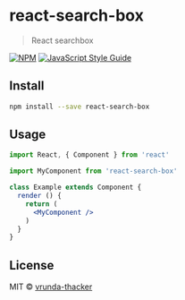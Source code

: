 # react-search-box

> React searchbox

[![NPM](https://img.shields.io/npm/v/react-search-box.svg)](https://www.npmjs.com/package/react-search-box) [![JavaScript Style Guide](https://img.shields.io/badge/code_style-standard-brightgreen.svg)](https://standardjs.com)

## Install

```bash
npm install --save react-search-box
```

## Usage

```jsx
import React, { Component } from 'react'

import MyComponent from 'react-search-box'

class Example extends Component {
  render () {
    return (
      <MyComponent />
    )
  }
}
```

## License

MIT © [vrunda-thacker](https://github.com/vrunda-thacker)
